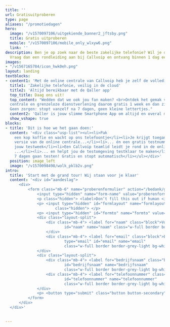 ```yaml
---
title: ''
url: Gratisuitproberen
type: page
aliases: "/promotiedagen"
hero:
  image: "/v1570097106/uitgekiende_banner2_jftsby.png"
  title: Gratis uitproberen
  mobile: "/v1570097106/mobile_only_wlxyw6.png"
  link: ''
description: Ben je op zoek naar de beste zakelijke telefonie? Wil je dit gratis uitproberen?
  Vraag dan een rondleiding aan bij Callvoip en ontvang binnen 1 dag een uitnodiging.
images:
- "/v1567165784/icon_hwk0eh.png"
layout: landing
textblocks:
- content1: 'Met de online centrale van Callvoip heb je zelf de volledige controle over jouw telefonie. Even doorzetten naar je mobiel? Zo geregeld! Elke dag een lunchbandje? Gaat vanzelf! Je kunt onze centrale zonder beperkingen helemaal gratis uitproberen. En onze deskundige hulp krijg je er ook bij!'
  title1: 'Zakelijke telefonie, veilig in de cloud'
  title2: 'Altijd bereikbaar met de Qaller app'
  top_title: Daag ons uit!
  top_content: "Wedden dat we ook jou fan maken? <br>Ontdek het gemak van Callvoip en werk met onze slimme Qaller app. Test onze online
  centrale en grenzeloze dienstverlening daarom gratis 1 week en dan zijn wij erg benieuwd naar jouw ervaring!<br><br>
  Geen zorgen: stopt vanzelf na 7 dagen, geen kleine lettertjes."
  content2: 'Qaller is jouw slimme Smartphone App om altijd en overal mobiel bereikbaar te zijn. Want wij weten dat sommige telefoontjes net even te belangrijk zijn om te missen. Bedien jouw online centrale of bel met je vaste, zakelijke nummer op je smartphone.  Mooi werk toch?'
  show_vshape: true
blocks:
- title: 'Dit is hoe we het gaan doen:'
  content: '<div class="usp-list"><ul><li>Pak
    een kop koffie en wacht op ons telefoontje</li><li>Je krijgt toegang tot de volledige
    versie van de online centrale...</li><li>... én een gratis testnummer gedurende
    jouw testweek</li><li>Een Callvoip teamlid leidt je rond in de online centrale
    ...</li><li>... en helpt jou de testomgeving testklaar te maken</li><li>Jij kunt
    7 dagen gaan testen! Gratis en stopt automatisch</li></ul></div>'
  position: image_left
  image: "/v1570098498/wolk_pklb2v.png"
intro:
  title: 'Start met de grand tour! Wij staan voor je klaar'
  content: '<div id="aandeslag">
      <div>
          <form class="mb-6" name="proberenformulier" action="/bedank/gratisuitproberen/" accept-charset="UTF-8" method="POST" data-netlify="true">
              <input type="hidden" name="form-name" value="proberenformulier" />
              <p class="hidden"> <label>Don’t fill this out if human <input name="bot-field"> </label> </p>
              <p> <input type="hidden" id="formlayout" name="formlayout" value="d-948a1897e5e645e5b41ed33ccdd3d8bb"
                      class="hidden"> </p>
              <p> <input type="hidden" id="formto" name="formto" value="offerte" class="hidden"> </p>
              <div class="layout-split">
                  <div class="mb-4"> <label for="naam" class="block">Voor- en achternaam</label> <input type="text"
                          id="naam" name="naam" class="w-full border border-grey-light bg-white px-3 py-2 text-base">
                  </div>
                  <div class="mb-4"> <label for="email" class="block">Email <span class="text-red">*</span></label> <input
                          type="email" id="email" name="email"
                          class="w-full border border-grey-light bg-white px-3 py-2 text-base" required=""> </div>
              </div>
              <div class="layout-split">
                  <div class="mb-4"> <label for="bedrijfsnaam" class="block">Bedrijfsnaam</label> <input type="text"
                          id="bedrijfsnaam" name="bedrijfsnaam"
                          class="w-full border border-grey-light bg-white px-3 py-2 text-base"> </div>
                  <div class="mb-4"> <label for="telefoonnummer" class="block">Telefoonnummer</label> <input type="text"
                          id="telefoonnummer" name="telefoonnummer"
                          class="w-full border border-grey-light bg-white px-3 py-2 text-base"> </div>
              </div>
              <p> <button type="submit" class="button button-secondary">Neem contact met mij op</button> </p>
          </form>
      </div>
  </div>'
 

---
```

